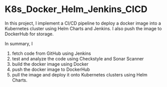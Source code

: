 # K8s_Docker_Helm_Jenkins_CICD

In this project, I implement a CI/CD pipeline to deploy a docker image into a Kubernetes cluster using Helm Charts and Jenkins. I also push the image to DockerHub for storage.

In summary, I  

1. fetch code from GitHub using Jenkins
2. test and analyze the code using Checkstyle and Sonar Scanner
3. build the docker image using Docker
4. push the docker image to DockerHub
5. pull the image and deploy it onto Kubernetes clusters using Helm Charts.

